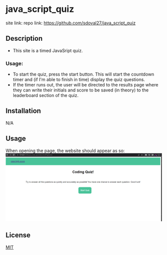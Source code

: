 # java_script_quiz

site link:
repo link: https://github.com/sdoval27/java_script_quiz

## Description

- This site is a timed JavaSript quiz.


### Usage:
- To start the quiz, press the start button. This will start the countdown timer and (if I'm able to finish in time) display the quiz questions.
- If the timer runs out, the user will be directed to the results page where they can write their initials and score to be saved (in theory) to the leaderboard section of the quiz.

## Installation

N/A

## Usage
When opening the page, the website should appear as so:
![StartPage](./assets/images/JS-quiz-start-page.png)
 
## License
 
[MIT](https://choosealicense.com/licenses/mit/)

[def]: title-element.png
